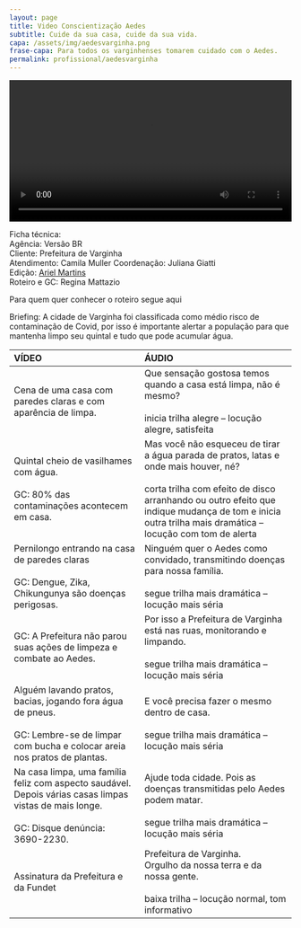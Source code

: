 ```yaml
---
layout: page
title: Video Conscientização Aedes
subtitle: Cuide da sua casa, cuide da sua vida.
capa: /assets/img/aedesvarginha.png
frase-capa: Para todos os varginhenses tomarem cuidado com o Aedes.
permalink: profissional/aedesvarginha
---
```


<video ref='aedes-varginha' controls src="https://github.com/ReMattazio/remattazio.github.io/blob/master/assets/mids/aedes-varginha.mp4?raw=true" class="trab-image" style="width:100%;">seu navegador nao suporta video</video>


Ficha técnica:  
Agência: Versão BR  
Cliente: Prefeitura de Varginha  
Atendimento: Camila Muller
Coordenação: Juliana Giatti  
Edição: [Ariel Martins](https://www.behance.net/arielsposito)  
Roteiro e GC: Regina Mattazio


Para quem quer conhecer o roteiro segue aqui


Briefing: A cidade de Varginha foi classificada como médio risco de contaminação de Covid, por isso é importante alertar a população para que mantenha limpo seu quintal e tudo que pode acumular água.  


| **VÍDEO** | **ÁUDIO** |
| :-- | :-- |
| Cena de uma casa com paredes claras e com aparência de limpa. | Que sensação gostosa temos quando a casa está limpa, não é mesmo? <br /> <br /> inicia trilha alegre – locução alegre, satisfeita |
| Quintal cheio de vasilhames com água. <br /> <br /> GC: 80% das contaminações acontecem em casa. | Mas você não esqueceu de tirar a água parada de pratos, latas e onde mais houver, né? <br /> <br /> corta trilha com efeito de disco arranhando ou outro efeito que indique mudança de tom e inicia outra trilha mais dramática – locução com tom de alerta |
| Pernilongo entrando na casa de paredes claras <br /> <br /> GC: Dengue, Zika, Chikungunya são doenças perigosas. | Ninguém quer o Aedes como convidado, transmitindo doenças para nossa família. <br /> <br /> segue trilha mais dramática – locução mais séria |
| GC: A Prefeitura não parou suas ações de limpeza e combate ao Aedes. | Por isso a Prefeitura de Varginha está nas ruas, monitorando e limpando. <br /> <br /> segue trilha mais dramática – locução mais séria |
| Alguém lavando pratos, bacias, jogando fora água de pneus. <br /> <br /> GC: Lembre-se de limpar com bucha e colocar areia nos pratos de plantas. | E você precisa fazer o mesmo dentro de casa. <br /> <br /> segue trilha mais dramática – locução mais séria |
| Na casa limpa, uma família feliz com aspecto saudável. Depois várias casas limpas vistas de mais longe. <br /> <br /> GC: Disque denúncia: 3690-2230. | Ajude toda cidade. Pois as doenças transmitidas pelo Aedes podem matar. <br /> <br /> segue trilha mais dramática – locução mais séria |
| Assinatura da Prefeitura e da Fundet | Prefeitura de Varginha. <br /> Orgulho da nossa terra e da nossa gente. <br /> <br /> baixa trilha – locução normal, tom informativo |
